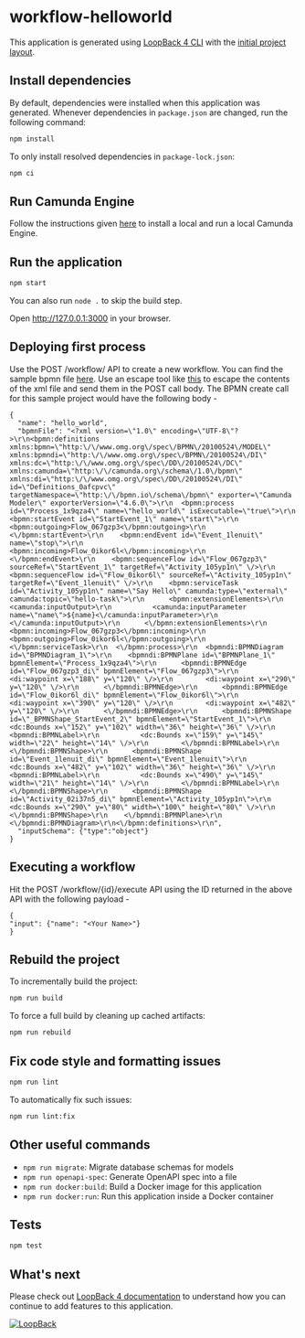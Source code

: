 # workflow-helloworld

This application is generated using [LoopBack 4 CLI](https://loopback.io/doc/en/lb4/Command-line-interface.html) with the
[initial project layout](https://loopback.io/doc/en/lb4/Loopback-application-layout.html).

## Install dependencies

By default, dependencies were installed when this application was generated.
Whenever dependencies in `package.json` are changed, run the following command:

```sh
npm install
```

To only install resolved dependencies in `package-lock.json`:

```sh
npm ci
```

## Run Camunda Engine

Follow the instructions given [here](https://camunda.com/download/?__hstc=12929896.dc8bf3f8cc10f596867d5bff567aa2ef.1617175361415.1618399229457.1618557454920.22&__hssc=12929896.11.1618557454920&__hsfp=1822594318) to install a local and run a local Camunda Engine.

## Run the application

```sh
npm start
```

You can also run `node .` to skip the build step.

Open http://127.0.0.1:3000 in your browser.

## Deploying first process

Use the POST /workflow/ API to create a new workflow. You can find the sample bpmn file [here](/src/bpmn/hello.bpmn). Use an escape tool like [this](https://www.freeformatter.com/json-escape.html#ad-output) to escape the contents of the xml file and send them in the POST call body. The BPMN create call for this sample project would have the following body -

```
{
  "name": "hello_world",
  "bpmnFile": "<?xml version=\"1.0\" encoding=\"UTF-8\"?>\r\n<bpmn:definitions xmlns:bpmn=\"http:\/\/www.omg.org\/spec\/BPMN\/20100524\/MODEL\" xmlns:bpmndi=\"http:\/\/www.omg.org\/spec\/BPMN\/20100524\/DI\" xmlns:dc=\"http:\/\/www.omg.org\/spec\/DD\/20100524\/DC\" xmlns:camunda=\"http:\/\/camunda.org\/schema\/1.0\/bpmn\" xmlns:di=\"http:\/\/www.omg.org\/spec\/DD\/20100524\/DI\" id=\"Definitions_0afcpvc\" targetNamespace=\"http:\/\/bpmn.io\/schema\/bpmn\" exporter=\"Camunda Modeler\" exporterVersion=\"4.6.0\">\r\n  <bpmn:process id=\"Process_1x9qza4\" name=\"hello_world\" isExecutable=\"true\">\r\n    <bpmn:startEvent id=\"StartEvent_1\" name=\"start\">\r\n      <bpmn:outgoing>Flow_067gzp3<\/bpmn:outgoing>\r\n    <\/bpmn:startEvent>\r\n    <bpmn:endEvent id=\"Event_1lenuit\" name=\"stop\">\r\n      <bpmn:incoming>Flow_0ikor6l<\/bpmn:incoming>\r\n    <\/bpmn:endEvent>\r\n    <bpmn:sequenceFlow id=\"Flow_067gzp3\" sourceRef=\"StartEvent_1\" targetRef=\"Activity_105yp1n\" \/>\r\n    <bpmn:sequenceFlow id=\"Flow_0ikor6l\" sourceRef=\"Activity_105yp1n\" targetRef=\"Event_1lenuit\" \/>\r\n    <bpmn:serviceTask id=\"Activity_105yp1n\" name=\"Say Hello\" camunda:type=\"external\" camunda:topic=\"hello-task\">\r\n      <bpmn:extensionElements>\r\n        <camunda:inputOutput>\r\n          <camunda:inputParameter name=\"name\">${name}<\/camunda:inputParameter>\r\n        <\/camunda:inputOutput>\r\n      <\/bpmn:extensionElements>\r\n      <bpmn:incoming>Flow_067gzp3<\/bpmn:incoming>\r\n      <bpmn:outgoing>Flow_0ikor6l<\/bpmn:outgoing>\r\n    <\/bpmn:serviceTask>\r\n  <\/bpmn:process>\r\n  <bpmndi:BPMNDiagram id=\"BPMNDiagram_1\">\r\n    <bpmndi:BPMNPlane id=\"BPMNPlane_1\" bpmnElement=\"Process_1x9qza4\">\r\n      <bpmndi:BPMNEdge id=\"Flow_067gzp3_di\" bpmnElement=\"Flow_067gzp3\">\r\n        <di:waypoint x=\"188\" y=\"120\" \/>\r\n        <di:waypoint x=\"290\" y=\"120\" \/>\r\n      <\/bpmndi:BPMNEdge>\r\n      <bpmndi:BPMNEdge id=\"Flow_0ikor6l_di\" bpmnElement=\"Flow_0ikor6l\">\r\n        <di:waypoint x=\"390\" y=\"120\" \/>\r\n        <di:waypoint x=\"482\" y=\"120\" \/>\r\n      <\/bpmndi:BPMNEdge>\r\n      <bpmndi:BPMNShape id=\"_BPMNShape_StartEvent_2\" bpmnElement=\"StartEvent_1\">\r\n        <dc:Bounds x=\"152\" y=\"102\" width=\"36\" height=\"36\" \/>\r\n        <bpmndi:BPMNLabel>\r\n          <dc:Bounds x=\"159\" y=\"145\" width=\"22\" height=\"14\" \/>\r\n        <\/bpmndi:BPMNLabel>\r\n      <\/bpmndi:BPMNShape>\r\n      <bpmndi:BPMNShape id=\"Event_1lenuit_di\" bpmnElement=\"Event_1lenuit\">\r\n        <dc:Bounds x=\"482\" y=\"102\" width=\"36\" height=\"36\" \/>\r\n        <bpmndi:BPMNLabel>\r\n          <dc:Bounds x=\"490\" y=\"145\" width=\"21\" height=\"14\" \/>\r\n        <\/bpmndi:BPMNLabel>\r\n      <\/bpmndi:BPMNShape>\r\n      <bpmndi:BPMNShape id=\"Activity_02i37n5_di\" bpmnElement=\"Activity_105yp1n\">\r\n        <dc:Bounds x=\"290\" y=\"80\" width=\"100\" height=\"80\" \/>\r\n      <\/bpmndi:BPMNShape>\r\n    <\/bpmndi:BPMNPlane>\r\n  <\/bpmndi:BPMNDiagram>\r\n<\/bpmn:definitions>\r\n",
  "inputSchema": {"type":"object"}
}
```

## Executing a workflow

Hit the POST /workflow/{id}/execute API using the ID returned in the above API with the following payload -

```
{
"input": {"name": "<Your Name>"}
}
```

## Rebuild the project

To incrementally build the project:

```sh
npm run build
```

To force a full build by cleaning up cached artifacts:

```sh
npm run rebuild
```

## Fix code style and formatting issues

```sh
npm run lint
```

To automatically fix such issues:

```sh
npm run lint:fix
```

## Other useful commands

- `npm run migrate`: Migrate database schemas for models
- `npm run openapi-spec`: Generate OpenAPI spec into a file
- `npm run docker:build`: Build a Docker image for this application
- `npm run docker:run`: Run this application inside a Docker container

## Tests

```sh
npm test
```

## What's next

Please check out [LoopBack 4 documentation](https://loopback.io/doc/en/lb4/) to
understand how you can continue to add features to this application.

[![LoopBack](<https://github.com/strongloop/loopback-next/raw/master/docs/site/imgs/branding/Powered-by-LoopBack-Badge-(blue)-@2x.png>)](http://loopback.io/)
